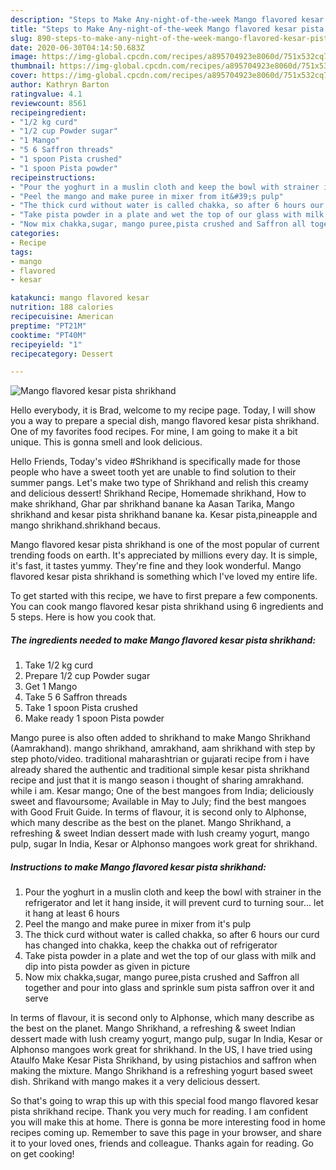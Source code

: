 ```yaml
---
description: "Steps to Make Any-night-of-the-week Mango flavored kesar pista shrikhand"
title: "Steps to Make Any-night-of-the-week Mango flavored kesar pista shrikhand"
slug: 890-steps-to-make-any-night-of-the-week-mango-flavored-kesar-pista-shrikhand
date: 2020-06-30T04:14:50.683Z
image: https://img-global.cpcdn.com/recipes/a895704923e8060d/751x532cq70/mango-flavored-kesar-pista-shrikhand-recipe-main-photo.jpg
thumbnail: https://img-global.cpcdn.com/recipes/a895704923e8060d/751x532cq70/mango-flavored-kesar-pista-shrikhand-recipe-main-photo.jpg
cover: https://img-global.cpcdn.com/recipes/a895704923e8060d/751x532cq70/mango-flavored-kesar-pista-shrikhand-recipe-main-photo.jpg
author: Kathryn Barton
ratingvalue: 4.1
reviewcount: 8561
recipeingredient:
- "1/2 kg curd"
- "1/2 cup Powder sugar"
- "1 Mango"
- "5 6 Saffron threads"
- "1 spoon Pista crushed"
- "1 spoon Pista powder"
recipeinstructions:
- "Pour the yoghurt in a muslin cloth and keep the bowl with strainer in the refrigerator and let it hang inside, it will prevent curd to turning sour... let it hang at least 6 hours"
- "Peel the mango and make puree in mixer from it&#39;s pulp"
- "The thick curd without water is called chakka, so after 6 hours our curd has changed into chakka, keep the chakka out of refrigerator"
- "Take pista powder in a plate and wet the top of our glass with milk and dip into pista powder as given in picture"
- "Now mix chakka,sugar, mango puree,pista crushed and Saffron all together and pour into glass and sprinkle sum pista saffron over it and serve"
categories:
- Recipe
tags:
- mango
- flavored
- kesar

katakunci: mango flavored kesar 
nutrition: 188 calories
recipecuisine: American
preptime: "PT21M"
cooktime: "PT40M"
recipeyield: "1"
recipecategory: Dessert

---
```



![Mango flavored kesar pista shrikhand](https://img-global.cpcdn.com/recipes/a895704923e8060d/751x532cq70/mango-flavored-kesar-pista-shrikhand-recipe-main-photo.jpg)

Hello everybody, it is Brad, welcome to my recipe page. Today, I will show you a way to prepare a special dish, mango flavored kesar pista shrikhand. One of my favorites food recipes. For mine, I am going to make it a bit unique. This is gonna smell and look delicious.

Hello Friends, Today&#39;s video #Shrikhand is specifically made for those people who have a sweet tooth yet are unable to find solution to their summer pangs. Let&#39;s make two type of Shrikhand and relish this creamy and delicious dessert! Shrikhand Recipe, Homemade shrikhand, How to make shrikhand, Ghar par shrikhand banane ka Aasan Tarika, Mango shrikhand and kesar pista shrikhand banane ka. Kesar pista,pineapple and mango shrikhand.shrikhand becaus.

Mango flavored kesar pista shrikhand is one of the most popular of current trending foods on earth. It's appreciated by millions every day. It is simple, it's fast, it tastes yummy. They're fine and they look wonderful. Mango flavored kesar pista shrikhand is something which I've loved my entire life.


To get started with this recipe, we have to first prepare a few components. You can cook mango flavored kesar pista shrikhand using 6 ingredients and 5 steps. Here is how you cook that.

<!--inarticleads1-->

##### The ingredients needed to make Mango flavored kesar pista shrikhand:

1. Take 1/2 kg curd
1. Prepare 1/2 cup Powder sugar
1. Get 1 Mango
1. Take 5 6 Saffron threads
1. Take 1 spoon Pista crushed
1. Make ready 1 spoon Pista powder


Mango puree is also often added to shrikhand to make Mango Shrikhand (Aamrakhand). mango shrikhand, amrakhand, aam shrikhand with step by step photo/video. traditional maharashtrian or gujarati recipe from i have already shared the authentic and traditional simple kesar pista shrikhand recipe and just that it is mango season i thought of sharing amrakhand. while i am. Kesar mango; One of the best mangoes from India; deliciously sweet and flavoursome; Available in May to July; find the best mangoes with Good Fruit Guide. In terms of flavour, it is second only to Alphonse, which many describe as the best on the planet. Mango Shrikhand, a refreshing &amp; sweet Indian dessert made with lush creamy yogurt, mango pulp, sugar In India, Kesar or Alphonso mangoes work great for shrikhand. 

<!--inarticleads2-->

##### Instructions to make Mango flavored kesar pista shrikhand:

1. Pour the yoghurt in a muslin cloth and keep the bowl with strainer in the refrigerator and let it hang inside, it will prevent curd to turning sour... let it hang at least 6 hours
1. Peel the mango and make puree in mixer from it&#39;s pulp
1. The thick curd without water is called chakka, so after 6 hours our curd has changed into chakka, keep the chakka out of refrigerator
1. Take pista powder in a plate and wet the top of our glass with milk and dip into pista powder as given in picture
1. Now mix chakka,sugar, mango puree,pista crushed and Saffron all together and pour into glass and sprinkle sum pista saffron over it and serve


In terms of flavour, it is second only to Alphonse, which many describe as the best on the planet. Mango Shrikhand, a refreshing &amp; sweet Indian dessert made with lush creamy yogurt, mango pulp, sugar In India, Kesar or Alphonso mangoes work great for shrikhand. In the US, I have tried using Ataulfo Make Kesar Pista Shrikhand, by using pistachios and saffron when making the mixture. Mango Shrikhand is a refreshing yogurt based sweet dish. Shrikand with mango makes it a very delicious dessert. 

So that's going to wrap this up with this special food mango flavored kesar pista shrikhand recipe. Thank you very much for reading. I am confident you will make this at home. There is gonna be more interesting food in home recipes coming up. Remember to save this page in your browser, and share it to your loved ones, friends and colleague. Thanks again for reading. Go on get cooking!
